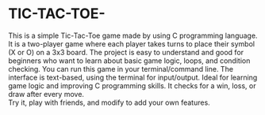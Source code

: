 # TIC-TAC-TOE- 
This is a simple Tic-Tac-Toe game made by using C programming language. 
It is a two-player game where each player takes turns to place their symbol (X or O) on a 3x3 board.
The project is easy to understand and good for beginners who want to learn about basic game logic, loops, and condition checking.
You can run this game in your terminal/command line. 
The interface is text-based, using the terminal for input/output. 
Ideal for learning game logic and improving C programming skills. 
It checks for a win, loss, or draw after every move.  
Try it, play with friends, and modify to add your own features.
